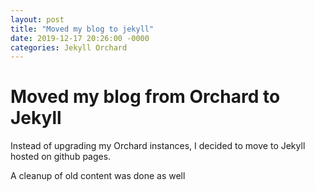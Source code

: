 ```yaml
---
layout: post
title: "Moved my blog to jekyll"
date: 2019-12-17 20:26:00 -0000
categories: Jekyll Orchard
---
```

# Moved my blog from Orchard to Jekyll

Instead of upgrading my Orchard instances, I decided to move to Jekyll hosted on github pages.

A cleanup of old content was done as well
